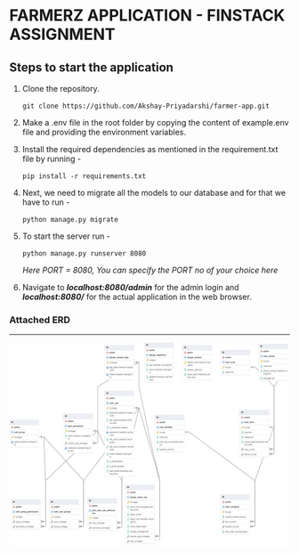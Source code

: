 # FARMERZ APPLICATION - FINSTACK ASSIGNMENT

## Steps to start the application

1. Clone the repository.

    ```CMD
    git clone https://github.com/Akshay-Priyadarshi/farmer-app.git
    ```

1. Make a .env file in the root folder by copying the content of example.env file and providing the environment variables.

1. Install the required dependencies as mentioned in the requirement.txt file by running -

    ```CMD
    pip install -r requirements.txt
    ```

1. Next, we need to migrate all the models to our database and for that we have to run -

    ```CMD
    python manage.py migrate
    ```

1. To start the server run -

    ```CMD
    python manage.py runserver 8080
    ```

    _Here PORT = 8080, You can specify the PORT no of your choice here_

1. Navigate to **_localhost:8080/admin_** for the admin login and **_localhost:8080/_** for the actual application in the web browser.

### Attached ERD

---

![ERD](ERD.png)
